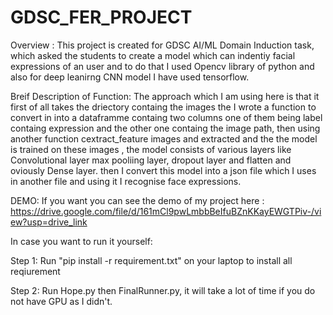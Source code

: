 # GDSC_FER_PROJECT
Overview : This project is created for GDSC AI/ML Domain Induction task, which asked the students to create a model which can indentiy facial expressions of an user and to do that I used Opencv library of python and also for deep leanirng CNN model I have used tensorflow.

Breif Description of Function: The approach which I am using here is that it first of all takes the driectory containg the images the I wrote a function to convert in into a dataframme containg two columns one of them being label containg expression and the other one containg the image path, then using another function cextract_feature images and extracted and the the model is trained on these images , the model consists of various layers like Convolutional layer max pooliing layer, dropout layer and flatten and oviously Dense layer.
then I convert this model into a json file which I uses in another file and using it I recognise face expressions.

DEMO: If you want you can see the demo of my project here :
https://drive.google.com/file/d/161mCl9pwLmbbBeIfuBZnKKayEWGTPiv-/view?usp=drive_link

In case you want to run it yourself:

Step 1: Run "pip install -r requirement.txt" on your laptop to install all reqiurement 

Step 2: Run Hope.py then FinalRunner.py, it will take a lot of time if you do not have GPU as I didn't.

